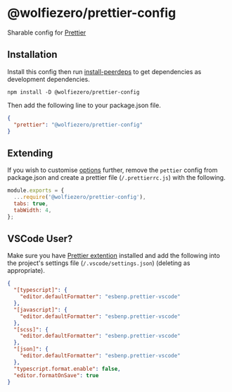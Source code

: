 # @wolfiezero/prettier-config

Sharable config for [Prettier][prettier]

## Installation

Install this config then run [install-peerdeps][ipeerdeps] to get dependencies
as development dependencies.

```
npm install -D @wolfiezero/prettier-config
```

Then add the following line to your package.json file.

```json
{
  "prettier": "@wolfiezero/prettier-config"
}
```

## Extending

If you wish to customise [options][prettieroptions] further, remove the `pettier`
config from package.json and create a prettier file (`/.prettierrc.js`) with the
following.

```js
module.exports = {
  ...require('@wolfiezero/prettier-config'),
  tabs: true,
  tabWidth: 4,
};
```

## VSCode User?

Make sure you have [Prettier extention][prettiervscode] installed and add the
following into the project's settings file (`/.vscode/settings.json`) (deleting
as appropriate).

```json
{
  "[typescript]": {
    "editor.defaultFormatter": "esbenp.prettier-vscode"
  },
  "[javascript]": {
    "editor.defaultFormatter": "esbenp.prettier-vscode"
  },
  "[scss]": {
    "editor.defaultFormatter": "esbenp.prettier-vscode"
  },
  "[json]": {
    "editor.defaultFormatter": "esbenp.prettier-vscode"
  },
  "typescript.format.enable": false,
  "editor.formatOnSave": true
}
```

[prettier]: https://prettier.io/
[prettieroptions]: https://prettier.io/docs/en/options.html
[prettiervscode]: https://marketplace.visualstudio.com/items?itemName=esbenp.prettier-vscode
[ipeerdeps]: https://www.npmjs.com/package/install-peerdeps
